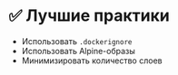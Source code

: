 # ✅ Лучшие практики

- Использовать `.dockerignore`
- Использовать Alpine-образы
- Минимизировать количество слоев
